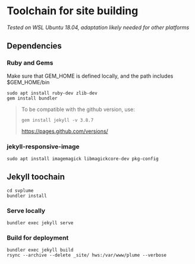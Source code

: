 # Toolchain for site building

*Tested on WSL Ubuntu 18.04, adaptation likely needed for other platforms*

## Dependencies

### Ruby and Gems

Make sure that GEM_HOME is defined locally, and the path includes $GEM_HOME/bin

    sudo apt install ruby-dev zlib-dev
    gem install bundler
    
> To be compatible with the github version, use:
> ```
> gem install jekyll -v 3.8.7
> ```
> https://pages.github.com/versions/

### jekyll-responsive-image

    sudo apt install imagemagick libmagickcore-dev pkg-config
    
## Jekyll toochain

    cd svplume
    bundler install

### Serve locally

    bundler exec jekyll serve

### Build for deployment

    bundler exec jekyll build
    rsync --archive --delete _site/ hws:/var/www/plume --verbose
